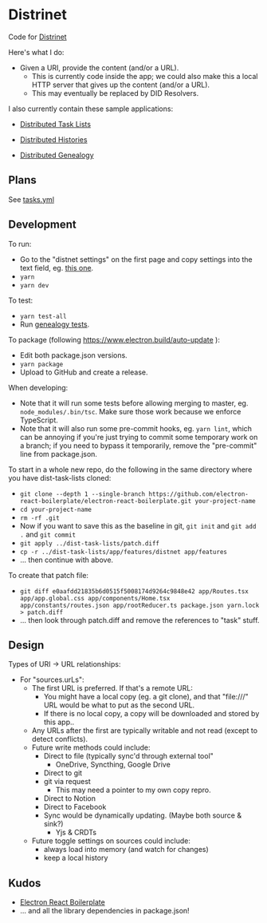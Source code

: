 
# Distrinet

Code for [Distrinet](https://trentlarson.gitlab.io/distrinet-doc)

Here's what I do:

- Given a URI, provide the content (and/or a URL).
  - This is currently code inside the app; we could also make this a local HTTP server that gives up the content (and/or a URL).
  - This may eventually be replaced by DID Resolvers.

I also currently contain these sample applications:

- [Distributed Task Lists](app/features/task-lists/README.md)

- [Distributed Histories](app/features/histories/README.md)

- [Distributed Genealogy](app/features/genealogy/README.md)

## Plans

See [tasks.yml](tasks.yml)

## Development

To run:

- Go to the "distnet settings" on the first page and copy settings into the text field, eg. [this one](https://raw.githubusercontent.com/trentlarson/distributed-task-lists/master/sample-sources.yml).
- `yarn`
- `yarn dev`

To test:

- `yarn test-all`
- Run [genealogy tests](app/features/genealogy/README.md).

To package (following https://www.electron.build/auto-update ):

- Edit both package.json versions.
- `yarn package`
- Upload to GitHub and create a release.

When developing:

- Note that it will run some tests before allowing merging to master, eg. `node_modules/.bin/tsc`. Make sure those work because we enforce TypeScript.
- Note that it will also run some pre-commit hooks, eg. `yarn lint`, which can be annoying if you're just trying to commit some temporary work on a branch; if you need to bypass it temporarily, remove the "pre-commit" line from package.json.

To start in a whole new repo, do the following in the same directory where you have dist-task-lists cloned:

- `git clone --depth 1 --single-branch https://github.com/electron-react-boilerplate/electron-react-boilerplate.git your-project-name`
- `cd your-project-name`
- `rm -rf .git`
- Now if you want to save this as the baseline in git, `git init` and `git add .` and `git commit`
- `git apply ../dist-task-lists/patch.diff`
- `cp -r ../dist-task-lists/app/features/distnet app/features`
- ... then continue with above.

To create that patch file:

- `git diff e0aafdd21835b6d0515f5008174d9264c9848e42 app/Routes.tsx app/app.global.css app/components/Home.tsx app/constants/routes.json app/rootReducer.ts package.json yarn.lock > patch.diff`
- ... then look through patch.diff and remove the references to "task" stuff.

## Design

Types of URI -> URL relationships:

- For "sources.urLs":
  - The first URL is preferred.  If that's a remote URL:
    - You might have a local copy (eg. a git clone), and that "file:///" URL would be what to put as the second URL.
    - If there is no local copy, a copy will be downloaded and stored by this app..
  - Any URLs after the first are typically writable and not read (except to detect conflicts).
  - Future write methods could include:
    - Direct to file (typically sync'd through external tool"
      - OneDrive, Syncthing, Google Drive
    - Direct to git
    - git via request
      - This may need a pointer to my own copy repro.
    - Direct to Notion
    - Direct to Facebook
    - Sync would be dynamically updating. (Maybe both source & sink?)
      - Yjs & CRDTs
  - Future toggle settings on sources could include:
    - always load into memory (and watch for changes)
    - keep a local history

## Kudos

- [Electron React Boilerplate](https://electron-react-boilerplate.js.org/)
- ... and all the library dependencies in package.json!